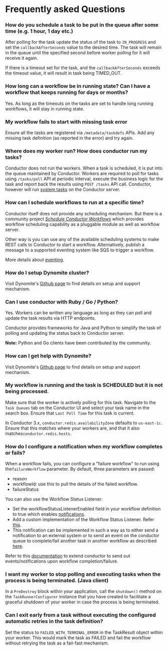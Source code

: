# Frequently asked Questions

### How do you schedule a task to be put in the queue after some time (e.g. 1 hour, 1 day etc.)

After polling for the task update the status of the task to `IN_PROGRESS` and set the `callbackAfterSeconds` value to the desired time.  The task will remain in the queue until the specified second before worker polling for it will receive it again.

If there is a timeout set for the task, and the `callbackAfterSeconds` exceeds the timeout value, it will result in task being TIMED_OUT.
	

### How long can a workflow be in running state?  Can I have a workflow that keeps running for days or months?

Yes.  As long as the timeouts on the tasks are set to handle long running workflows, it will stay in running state.


### My workflow fails to start with missing task error

Ensure all the tasks are registered via `/metadata/taskdefs` APIs.  Add any missing task definition (as reported in the error) and try again.


### Where does my worker run?  How does conductor run my tasks?

Conductor does not run the workers.  When a task is scheduled, it is put into the queue maintained by Conductor.  Workers are required to poll for tasks using `/tasks/poll` API at periodic interval, execute the business logic for the task and report back the results using `POST /tasks` API call. 
Conductor, however will run [system tasks](/configuration/systask.html) on the Conductor server.


### How can I schedule workflows to run at a specific time?

Conductor itself does not provide any scheduling mechanism.  But there is a community project [_Schedule Conductor Workflows_](https://github.com/jas34/scheduledwf) which provides workflow scheduling capability as a pluggable module as well as workflow server.  

Other way is you can use any of the available scheduling systems to make REST calls to Conductor to start a workflow.  Alternatively, publish a message to a supported eventing system like SQS to trigger a workflow.  

More details about [eventing](/configuration/eventhandlers.html).


### How do I setup Dynomite cluster?

Visit Dynomite's [Github page](https://github.com/Netflix/dynomite) to find details on setup and support mechanism.


### Can I use conductor with Ruby / Go / Python?

Yes.  Workers can be written any language as long as they can poll and update the task results via HTTP endpoints.

Conductor provides frameworks for Java and Python to simplify the task of polling and updating the status back to Conductor server.

**Note:** Python and Go clients have been contributed by the community.


### How can I get help with Dynomite?

Visit Dynomite's [Github page](https://github.com/Netflix/dynomite) to find details on setup and support mechanism.


### My workflow is running and the task is SCHEDULED but it is not being processed.

Make sure that the worker is actively polling for this task. Navigate to the `Task Queues` tab on the Conductor UI and select your task name in the search box. Ensure that `Last Poll Time` for this task is current.

In Conductor 3.x, ```conductor.redis.availabilityZone``` defaults to ```us-east-1c```.  Ensure that this matches where your workers are, and that it also matches```conductor.redis.hosts```.

### How do I configure a notification when my workflow completes or fails?

When a workflow fails, you can configure a "failure workflow" to run using the```failureWorkflow``` parameter. By default, three parameters are passed:

* reason
* workflowId: use this to pull the details of the failed workflow.
* failureStatus

You can also use the Workflow Status Listener: 

* Set the workflowStatusListenerEnabled field in your workflow definition to true which enables [notifications](/configuration/workflowdef.html#workflow-notifications).
* Add a custom implementation of the Workflow Status Listener. Refer [this](/extend.html#workflow-status-listener).
* This notification can be implemented in such a way as to either send a notification to an external system or to send an event on the conductor queue to complete/fail another task in another workflow as described [here](/configuration/eventhandlers.html).

Refer to this [documentation](/configuration/workflowdef.html#workflow-notifications) to extend conductor to send out events/notifications upon workflow completion/failure. 




### I want my worker to stop polling and executing tasks when the process is being terminated. (Java client)

In a `PreDestroy` block within your application, call the `shutdown()` method on the `TaskRunnerConfigurer` instance that you have created to facilitate a graceful shutdown of your worker in case the process is being terminated.


### Can I exit early from a task without executing the configured automatic retries in the task definition?

Set the status to `FAILED_WITH_TERMINAL_ERROR` in the TaskResult object within your worker. This would mark the task as FAILED and fail the workflow without retrying the task as a fail-fast mechanism.
